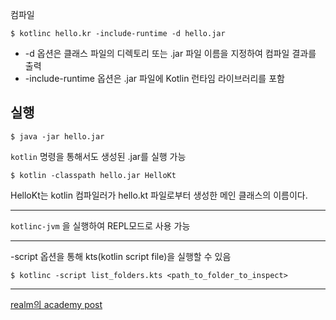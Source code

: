 컴파일
```
$ kotlinc hello.kr -include-runtime -d hello.jar
```

- -d 옵션은 클래스 파일의 디렉토리 또는 .jar 파일 이름을 지정하여 컴파일 결과를 출력
- -include-runtime 옵션은 .jar 파일에 Kotlin 런타임 라이브러리를 포함
  
## 실행
```
$ java -jar hello.jar
```
  
`kotlin` 명령을 통해서도 생성된 .jar를 실행 가능
```
$ kotlin -classpath hello.jar HelloKt
```
  
HelloKt는 kotlin 컴파일러가 hello.kt 파일로부터 생성한 메인 클래스의 이름이다.

---
`kotlinc-jvm` 을 실행하여 REPL모드로 사용 가능

---
-script 옵션을 통해 kts(kotlin script file)을 실행할 수 있음
```
$ kotlinc -script list_folders.kts <path_to_folder_to_inspect>
```

---
[realm의 academy post](https://academy.realm.io/kr/posts/kotlin-does-java-droidcon-boston-2017-gonda/)

